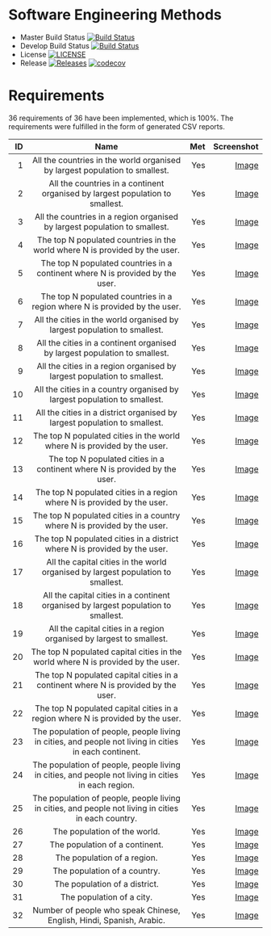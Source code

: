 # Software Engineering Methods

- Master Build Status [![Build Status](https://www.travis-ci.com/ufukozsoy/sem.svg?branch=master)](https://travis-ci.org/ufukozsoy/sem)
- Develop Build Status [![Build Status](https://www.travis-ci.com/ufukozsoy/sem.svg?branch=develop)](https://travis-ci.org/ufukozsoy/sem)
- License [![LICENSE](https://img.shields.io/github/license/ufukozsoy/sem.svg?style=flat-square)](https://github.com/ufukozsoy/sem/blob/master/LICENSE)
- Release [![Releases](https://img.shields.io/github/release/ufukozsoy/sem/all.svg?style=flat-square)](https://github.com/ufukozsoy/sem/releases)
[![codecov](https://codecov.io/gh/ufukozsoy/yedek/branch/UnitTestCase/graph/badge.svg?token=4H94JF84F6)](https://codecov.io/gh/ufukozsoy/yedek)

# Requirements

36 requirements of 36 have been implemented, which is 100%.
The requirements were fulfilled in the form of generated CSV reports.

| ID  | Name           | Met  | Screenshot  |
| ---:|:-------------------------------------------------------------------------------------------------------:| ---:|-----------------------------:|
| 1   | All the countries in the world organised by largest population to smallest.                             | Yes | [Image](/screenshots/country_reports/all-the-countries-in-the-world-organised-by-largest-population-to-smallest.jpg)  |
| 2   | All the countries in a continent organised by largest population to smallest.                           | Yes | [Image](/screenshots/country_reports/all-the-countries-in-a-continent-organised-by-largest-population-to-smallest.jpg)  |
| 3   | All the countries in a region organised by largest population to smallest.                              | Yes | [Image](/screenshots/country_reports/all-the-countries-in-a-region-organised-by-largest-population-to-smallest.jpg)  |
| 4   | The top N populated countries in the world where N is provided by the user.                             | Yes | [Image](/screenshots/country_reports/the-top-n-populated-countries-in-the-world-where-n-is-provided-by-the-user.jpg)  |
| 5   | The top N populated countries in a continent where N is provided by the user.                           | Yes | [Image](/screenshots/country_reports/the-top-n-populated-countries-in-a-continent-where-n-is-provided-by-the-user.jpg)  |
| 6   | The top N populated countries in a region where N is provided by the user.                              | Yes | [Image](/screenshots/country_reports/the-top-n-populated-countries-in-a-region-where-n-is-provided-by-the-user.jpg)  |
| 7   | All the cities in the world organised by largest population to smallest.                                | Yes | [Image](/screenshots/city_reports/all-the-cities-in-the-world-organised-by-largest-population-to-smallest.jpg)  |
| 8   | All the cities in a continent organised by largest population to smallest.                              | Yes | [Image](/screenshots/city_reports/all-the-cities-in-a-continent-organised-by-largest-population-to-smallest.jpg)  |
| 9   | All the cities in a region organised by largest population to smallest.                                 | Yes | [Image](/screenshots/city_reports/all-the-cities-in-a-region-organised-by-largest-population-to-smallest.jpg)  |
| 10  | All the cities in a country organised by largest population to smallest.                                | Yes | [Image](/screenshots/city_reports/all-the-cities-in-a-country-organised-by-largest-population-to-smallest.jpg) |
| 11  | All the cities in a district organised by largest population to smallest.                               | Yes | [Image](/screenshots/city_reports/all-the-cities-in-a-district-organised-by-largest-population-to-smallest.jpg) |
| 12  | The top N populated cities in the world where N is provided by the user.                                | Yes | [Image](/screenshots/city_reports/the-top-n-populated-cities-in-the-world-where-n-is-provided-by-the-user.jpg) |
| 13  | The top N populated cities in a continent where N is provided by the user.                              | Yes | [Image](/screenshots/city_reports/the-top-n-populated-cities-in-a-continent-where-n-is-provided-by-the-user.jpg) |
| 14  | The top N populated cities in a region where N is provided by the user.                                 | Yes | [Image](/screenshots/city_reports/the-top-n-populated-cities-in-a-region-where-n-is-provided-by-the-user.jpg) |
| 15  | The top N populated cities in a country where N is provided by the user.                                | Yes | [Image](/screenshots/city_reports/the-top-n-populated-cities-in-a-country-where-n-is-provided-by-the-user.jpg) |
| 16  | The top N populated cities in a district where N is provided by the user.                               | Yes | [Image](/screenshots/city_reports/the-top-n-populated-cities-in-a-district-where-n-is-provided-by-the-user.jpg) |
| 17  | All the capital cities in the world organised by largest population to smallest.                        | Yes | [Image](/screenshots/capital_city_reports/all-the-capital-cities-in-the-world-organised-by-largest-population-to-smallest.jpg) |
| 18  | All the capital cities in a continent organised by largest population to smallest.                      | Yes | [Image](/screenshots/capital_city_reports/all-the-capital-cities-in-a-continent-organised-by-largest-population-to-smallest.jpg) |
| 19  | All the capital cities in a region organised by largest to smallest.                                    | Yes | [Image](/screenshots/capital_city_reports/all-the-capital-cities-in-a-region-organised-by-largest-to-smallest.jpg) |
| 20  | The top N populated capital cities in the world where N is provided by the user.                        | Yes | [Image](/screenshots/capital_city_reports/the-top-n-populated-capital-cities-in-the-world-where-n-is-provided-by-the-user.jpg) |
| 21  | The top N populated capital cities in a continent where N is provided by the user.                      | Yes | [Image](/screenshots/capital_city_reports/the-top-n-populated-capital-cities-in-a-continent-where-n-is-provided-by-the-user.jpg) |
| 22  | The top N populated capital cities in a region where N is provided by the user.                         | Yes | [Image](/screenshots/capital_city_reports/the-top-n-populated-capital-cities-in-a-region-where-n-is-provided-by-the-user.jpg) |
| 23  | The population of people, people living in cities, and people not living in cities in each continent.   | Yes | [Image](/screenshots/population_reports/the-population-of-people-people-living-in-cities-and-people-not-living-in-cities-in-each-continent.jpg) |
| 24  | The population of people, people living in cities, and people not living in cities in each region.      | Yes | [Image](/screenshots/population_reports/the-population-of-people-people-living-in-cities-and-people-not-living-in-cities-in-each-region.jpg) |
| 25  | The population of people, people living in cities, and people not living in cities in each country.     | Yes | [Image](/screenshots/population_reports/the-population-of-people-people-living-in-cities-and-people-not-living-in-cities-in-each-country.jpg) |
| 26  | The population of the world.                                                                            | Yes | [Image](/screenshots/total_population_reports/the-population-of-the-world.jpg) |
| 27  | The population of a continent.                                                                          | Yes | [Image](/screenshots/total_population_reports/the-population-of-a-continent.jpg) |
| 28  | The population of a region.                                                                             | Yes | [Image](/screenshots/total_population_reports/the-population-of-a-region.jpg) |
| 29  | The population of a country.                                                                            | Yes | [Image](/screenshots/total_population_reports/the-population-of-each-country.jpg) |
| 30  | The population of a district.                                                                           | Yes | [Image](/screenshots/total_population_reports/the-population-of-each-district.jpg) |
| 31  | The population of a city.                                                                               | Yes | [Image](/screenshots/total_population_reports/the-population-of-each-city.jpg) |
| 32  | Number of people who speak Chinese, English, Hindi, Spanish, Arabic.                                    | Yes | [Image](/screenshots/language_reports/the-number-of-people-who-speak-the-specified-languages-from-greatest-number-to-smallest-including-the-percentage-of-the-world-population.jpg) |
